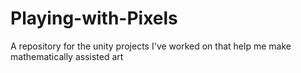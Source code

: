 # Playing-with-Pixels
A repository for the unity projects I've worked on that help me make mathematically assisted art
